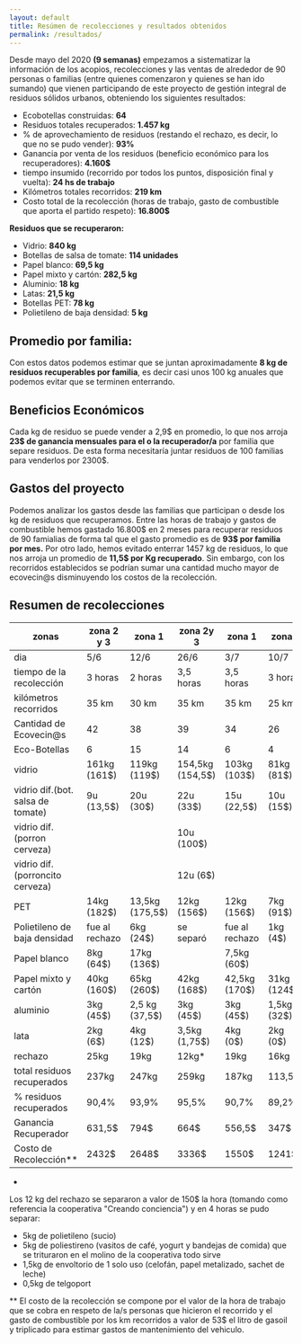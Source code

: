 ```yaml
---
layout: default
title: Resúmen de recolecciones y resultados obtenidos
permalink: /resultados/
---
```


Desde mayo del 2020  __(9 semanas)__ empezamos a sistematizar la información de los acopios, recolecciones y las ventas de alrededor de 90 personas o familias (entre quienes comenzaron y quienes se han ido sumando) que vienen participando de este proyecto de gestión integral de residuos sólidos urbanos, obteniendo los siguientes resultados:

- Ecobotellas construidas: __64__  
- Residuos totales recuperados: __1.457 kg__    
- % de aprovechamiento de residuos (restando el rechazo, es decir, lo que no se pudo vender): __93%__   
- Ganancia por venta de los residuos (beneficio económico para los recuperadores): __4.160$__  
- tiempo insumido (recorrido por todos los puntos, disposición final y vuelta): __24 hs de trabajo__  
- Kilómetros totales recorridos: __219 km__   
- Costo total de la recolección (horas de trabajo, gasto de combustible que aporta el partido respeto): __16.800$__    

__Residuos que se recuperaron:__   
- Vidrio: __840 kg__  
- Botellas de salsa de tomate: __114 unidades__  
- Papel blanco: __69,5 kg__   
- Papel mixto y cartón: __282,5 kg__   
- Aluminio: __18 kg__   
- Latas: __21,5 kg__   
- Botellas PET: __78 kg__   
- Polietileno de baja densidad: __5 kg__   

## Promedio por familia:  
Con estos datos podemos estimar que se juntan aproximadamente __8 kg de residuos recuperables por familia__, es decir casi unos 100 kg anuales que podemos evitar que se terminen enterrando.  

## Beneficios Económicos
Cada kg de residuo se puede vender a 2,9$ en promedio, lo que nos arroja __23$ de ganancia mensuales para el o la recuperador/a__ por familia que separe residuos. De esta forma necesitaría juntar residuos de 100 familias para venderlos por 2300$.  

## Gastos del proyecto
Podemos analizar los gastos desde las familias que participan o desde los kg de residuos que recuperamos. Entre las horas de trabajo y gastos de combustible hemos gastado 16.800$ en 2 meses para recuperar residuos de 90 famialias de forma tal que el gasto promedio es de __93$ por familia por mes.__ Por otro lado, hemos evitado enterrar 1457 kg de residuos, lo que nos arroja un promedio de __11,5$ por Kg recuperado__. Sin embargo, con los recorridos establecidos se podrían sumar una cantidad mucho mayor de ecovecin@s disminuyendo los costos de la recolección.  

## Resumen de recolecciones  

  | zonas                             | zona 2 y 3      | zona 1          | zona 2y 3        | zona 1       | zona 2       | zona 3       | zona 1       |
  |-----------------------------------|-----------------|-----------------|------------------|--------------|--------------|--------------|--------------|
  | dia                               | 5/6             | 12/6            | 26/6             | 3/7	        |10/7          |17/7          | 24/7         |
  | tiempo de la recolección          | 3 horas         | 2 horas         | 3,5 horas        | 3,5 horas    | 3 horas      | 3 horas      |4,5 horas     |
  | kilómetros recorridos             | 35 km           | 30 km           | 35 km            | 35 km        | 25 km        | 24 km        | 35 km        |
  | Cantidad de Ecovecin@s            | 42              | 38              | 39               | 34           | 26           | 13           | 47           |
  | Eco-Botellas                      | 6               | 15              | 14               | 6            | 4            | 7            | 12           |
  | vidrio                            | 161kg (161$)    | 119kg (119$)    | 154,5kg (154,5$) | 103kg (103$) | 81kg (81$)   | 81kg (81$)   |  141kg (141$)|
  | vidrio dif.(bot. salsa de tomate) | 9u (13,5$)      | 20u (30$)       | 22u (33$)        | 15u (22,5$)  | 10u (15$)    | 4u (6$)      | 34u (51$)    |
  | vidrio dif. (porron cerveza)      |                 |                 | 10u (100$)       |              |              |              |              |
  | vidrio dif. (porroncito cerveza)  |                 |                 | 12u (6$)         |              |              |              |              |
  | PET                               | 14kg (182$)     | 13,5kg (175,5$) | 12kg (156$)      | 12kg (156$)  |7kg (91$)     |5kg (65$)     |14,5kg (188,5$)|
  | Polietileno de baja densidad      | fue al rechazo  | 6kg (24$)       | se separó        |fue al rechazo|1kg (4$)      |1kg (4$)      | 3kg (12$)    |
  | Papel blanco                      | 8kg (64$)       | 17kg (136$)     |                  | 7,5kg (60$)  |              |              | 37kg (296$)  |
  | Papel mixto y cartón              | 40kg (160$)     | 65kg (260$)     |  42kg (168$)     | 42,5kg (170$)|31kg (124$)   | 18kg (72$)   | 44kg (176$)  |
  | aluminio                          | 3kg (45$)       | 2,5 kg (37,5$)  | 3kg (45$)        | 3kg (45$)    | 1,5kg (32$)  |              |5kg (75$)     |
  | lata                              | 2kg (6$)        | 4kg (12$)       | 3,5kg (1,75$)    | 4kg (0$)     |2kg (0$)      |   1kg (0$)   | 5kg (0$)     |
  | rechazo                           | 25kg            | 19kg            | 12kg*            | 19kg         | 16kg         | 5kg          |  25kg        |
  | total residuos recuperados        | 237kg           | 247kg           | 259kg            | 187kg        | 113,5kg      |  110kg       | 283kg        |
  | % residuos recuperados            |  90,4%          |  93,9%          | 95,5%            |  90,7%       |  89,2%       |  95,6%       |  92,5%       |
  | Ganancia Recuperador              |        631,5$   |   794$          |  664$            |   556,5$     | 347$         | 228$         |  939,5$      |
  | Costo de Recolección**            |       2432$     |  2648$          |  3336$           |  1550$       |  1241$       |  2257$       | 3342$        |

*
Los 12 kg del rechazo se separaron a valor de 150$ la hora (tomando como referencia la cooperativa "Creando conciencia") y en 4 horas se pudo separar:  
- 5kg de polietileno (sucio)  
- 5kg de poliestireno (vasitos de café, yogurt y bandejas de comida) que se trituraron en el molino de la cooperativa todo sirve  
- 1,5kg de envoltorio de 1 solo uso (celofán, papel metalizado, sachet de leche)   
- 0,5kg de telgoport  

** El costo de la recolección se compone por el valor de la hora de trabajo que se cobra en respeto de la/s personas que hicieron el recorrido y el gasto de combustible por los km recorridos a valor de 53$ el litro de gasoil y triplicado para estimar gastos de mantenimiento del vehiculo.  

